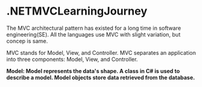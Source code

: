 # .NETMVCLearningJourney

The MVC architectural pattern has existed for a long time in software engineering(SE). All the languages use MVC with slight variation, but concep is same.

MVC stands for Model, View, and Controller. MVC separates an application into three components: Model, View, and Controller.

<b>Model:<b> Model represents the data's shape. A class in C# is used to describe a model. Model objects store data retrieved from the database.
